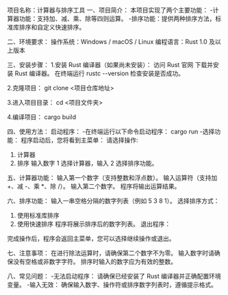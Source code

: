 项目名称：计算器与排序工具
一、项目简介：
本项目实现了两个主要功能：
-计算器功能：支持加、减、乘、除等四则运算。
-排序功能：提供两种排序方法，标准库排序和自定义快速排序。

 二、环境要求：
操作系统：Windows / macOS / Linux
编程语言：Rust 1.0 及以上版本

 三、安装步骤：
1.安装 Rust 编译器（如果尚未安装）：
访问 Rust 官网 下载并安装 Rust 编译器。
在终端运行 rustc --version 检查安装是否成功。

2.克隆项目：
git clone <项目仓库地址>

3.进入项目目录：
cd <项目文件夹>

4.编译项目：
cargo build 

四、使用方法：
启动程序：
-在终端运行以下命令启动程序：
cargo run
-选择功能：
程序启动后，您将看到主菜单：
请选择操作:
1. 计算器
2. 排序
输入数字 1 选择计算器，输入 2 选择排序功能。

五、计算器功能：
输入第一个数字（支持整数和浮点数）。
输入运算符（支持加 +、减 -、乘 *、除 /）。
输入第二个数字。
程序将输出运算结果。

六、排序功能：
输入一串空格分隔的数字列表（例如 5 3 8 1）。
选择排序方式：
1. 使用标准库排序
2. 使用快速排序
程序将展示排序后的数字列表。
退出程序：

完成操作后，程序会返回主菜单，您可以选择继续操作或退出。

七、注意事项：
在进行除法运算时，请确保第二个数字不为零。
输入数字时请确保没有空格或非数字字符。
排序时输入的数字应为有效的整数。

八、常见问题：
-无法启动程序：
请确保已经安装了 Rust 编译器并正确配置环境变量。
-输入无效：
确保输入数字、操作符或排序数字列表时，遵循提示格式。